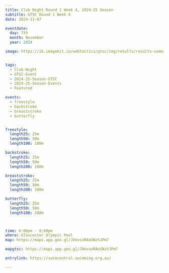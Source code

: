 ```yaml
---
title: Club Night Round 1 Week 4, 2024-25 Season
subtitle: GTSC Round 1 Week 4
date: 2024-11-07

eventdate:
  day: 7th
  month: November
  year: 2024

image: https://ik.imagekit.io/webtactics/gtsc/img/results/results-summary-4.jpg


tags:
  - Club-Night
  - GTSC-Event
  - 2024-25-Season-GTSC
  - 2024-25-Season-Events
  - Featured

events:
  - freestyle
  - backstroke
  - breaststroke
  - butterfly


freestyle:
  length25: 25m
  length50: 50m
  length100: 100m

backstroke:
  length25: 25m
  length50: 50m
  length200: 100m

breaststroke:
  length25: 25m
  length50: 50m
  length200: 100m

butterfly:
  length25: 25m
  length50: 50m
  length100: 200m



time: 6:00pm - 8:00pm
where: Gloucester Olympic Pool
map: https://maps.app.goo.gl/JXexsoRAoSNzhJPm7

mapgtsc: https://maps.app.goo.gl/JXexsoRAoSNzhJPm7

entrylink: https://swimcentral.swimming.org.au/

---
```





